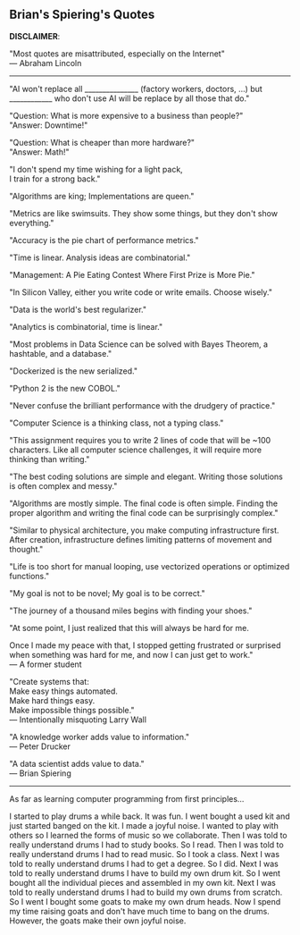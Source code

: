 Brian's Spiering's Quotes
-------

__DISCLAIMER__: 

"Most quotes are misattributed, especially on the Internet"  
— Abraham Lincoln

------

"AI won't replace all _______________ (factory workers, doctors, …) but ____________ who don't use AI will be replace by all those that do."
 
"Question: What is more expensive to a business than people?"  
"Answer: Downtime!"

"Question: What is cheaper than more hardware?"  
"Answer: Math!"   

"I don't spend my time wishing for a light pack,   
I train for a strong back."

"Algorithms are king; Implementations are queen."

"Metrics are like swimsuits. They show some things, but they don't show everything."

"Accuracy is the pie chart of performance metrics."

"Time is linear. Analysis ideas are combinatorial."

"Management: A Pie Eating Contest Where First Prize is More Pie."

"In Silicon Valley, either you write code or write emails. Choose wisely."

"Data is the world's best regularizer."

"Analytics is combinatorial, time is linear."

"Most problems in Data Science can be solved with Bayes Theorem, a hashtable, and a database."

"Dockerized is the new serialized."

"Python 2 is the new COBOL."

"Never confuse the brilliant performance with the drudgery of practice."

"Computer Science is a thinking class, not a typing class."

"This assignment requires you to write 2 lines of code that will be ~100 characters. Like all computer science challenges, it will require more thinking than writing."

"The best coding solutions are simple and elegant. Writing those solutions is often complex and messy."

"Algorithms are mostly simple.
The final code is often simple.
Finding the proper algorithm and writing the final code can be surprisingly complex."

"Similar to physical architecture, you make computing infrastructure first. After creation, infrastructure defines limiting patterns of movement and thought."

"Life is too short for manual looping, use vectorized operations or optimized functions."

"My goal is not to be novel; My goal is to be correct."

"The journey of a thousand miles begins with finding your shoes."

"At some point, I just realized that this will always be hard for me. 

Once I made my peace with that, I stopped getting frustrated or surprised when something was hard for me, and now I can just get to work."  
— A former student

"Create systems that:     
Make easy things automated.   
Make hard things easy.    
Make impossible things possible."    
— Intentionally misquoting Larry Wall

"A knowledge worker adds value to information."   
— Peter Drucker

"A data scientist adds value to data."   
— Brian Spiering

----

As far as learning computer programming from first principles…

I started to play drums a while back. It was fun. I went bought a used kit and just started banged on the kit. I made a joyful noise. I wanted to play with others so I learned the forms of music so we collaborate. Then I was told to really understand drums I had to study books. So I read. Then I was told to really understand drums I had to read music. So I took a class. Next I was told to really understand drums I had to get a degree. So I did. Next I was told to really understand drums I have to build my own drum kit. So I went bought all the individual pieces and assembled in my own kit. Next I was told to really understand drums I had to build my own drums from scratch. So I went I bought some goats to make my own drum heads. Now I spend my time raising goats and don't have much time to bang on the drums. However, the goats make their own joyful noise.
